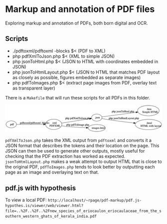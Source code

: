 # Markup and annotation of PDF files

Exploring markup and annotation of PDFs, both born digital and OCR.


## Scripts

- ./pdftoxml/pdftoxml -blocks $<	 (PDF to XML)
- php pdfXmlToJson.php $<	 (XML to simple JSON)
- php jsonToHtml.php $<	 (JSON to HTML with coordinates embedded in JSON) 
- php jsonToHtmlLayout.php $<	(JSON to HTML that matches PDF layout as closely as possible, figures embedded as separate images)
- php pdfToImages.php $<	 (extract page images from PDF, overlay text as transparent layer)

There is a `Makefile` that will run these scripts for all PDFs in this folder.

![](https://github.com/rdmpage/pdf-markup/raw/main/makefile.png)

`pdfXmlToJson.php` takes the XML output from `pdftoxml` and converts it a JSON format that describes the tokens and their location on the page. This JSON can then be used to generate other outputs, mostly useful for checking that the PDF extraction has worked as expected. `jsonToHtmlLayout.php` makes a weak attempt to output HTML that is close to the original PDF, `pdfToImages.php` tends to look better by outputting each page as an image and overlaying text on that.


## pdf.js with hypothesis

To view a local PDF: `http://localhost/~rpage/pdf-markup/pdf.js-hypothes.is/viewer/web/viewer.html?file=..%2F..%2F..%2Fnew_species_of_eriocaulon_eriocaulaceae_from_the_southern_western_ghats_of_kerala_india.pdf`


